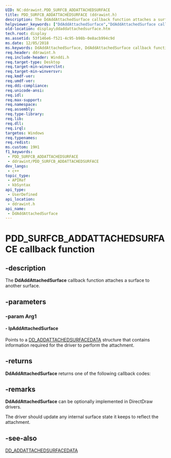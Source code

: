 ```yaml
---
UID: NC:ddrawint.PDD_SURFCB_ADDATTACHEDSURFACE
title: PDD_SURFCB_ADDATTACHEDSURFACE (ddrawint.h)
description: The DdAddAttachedSurface callback function attaches a surface to another surface.
helpviewer_keywords: ["DdAddAttachedSurface","DdAddAttachedSurface callback function [Display Devices]","PDD_SURFCB_ADDATTACHEDSURFACE","PDD_SURFCB_ADDATTACHEDSURFACE callback","ddfncs_b7f5d56d-95b7-4b79-8d20-9ab663582dd2.xml","ddrawint/DdAddAttachedSurface","display.ddaddattachedsurface"]
old-location: display\ddaddattachedsurface.htm
tech.root: display
ms.assetid: 53f146e6-f521-4c95-b98b-0e8acb994c9d
ms.date: 12/05/2018
ms.keywords: DdAddAttachedSurface, DdAddAttachedSurface callback function [Display Devices], PDD_SURFCB_ADDATTACHEDSURFACE, PDD_SURFCB_ADDATTACHEDSURFACE callback, ddfncs_b7f5d56d-95b7-4b79-8d20-9ab663582dd2.xml, ddrawint/DdAddAttachedSurface, display.ddaddattachedsurface
req.header: ddrawint.h
req.include-header: Winddi.h
req.target-type: Desktop
req.target-min-winverclnt: 
req.target-min-winversvr: 
req.kmdf-ver: 
req.umdf-ver: 
req.ddi-compliance: 
req.unicode-ansi: 
req.idl: 
req.max-support: 
req.namespace: 
req.assembly: 
req.type-library: 
req.lib: 
req.dll: 
req.irql: 
targetos: Windows
req.typenames: 
req.redist: 
ms.custom: 19H1
f1_keywords:
 - PDD_SURFCB_ADDATTACHEDSURFACE
 - ddrawint/PDD_SURFCB_ADDATTACHEDSURFACE
dev_langs:
 - c++
topic_type:
 - APIRef
 - kbSyntax
api_type:
 - UserDefined
api_location:
 - ddrawint.h
api_name:
 - DdAddAttachedSurface
---
```


# PDD_SURFCB_ADDATTACHEDSURFACE callback function


## -description

The <b>DdAddAttachedSurface</b> callback function attaches a surface to another surface.

## -parameters

### -param Arg1

#### - lpAddAttachedSurface

Points to a <a href="https://docs.microsoft.com/windows/desktop/api/ddrawint/ns-ddrawint-dd_addattachedsurfacedata">DD_ADDATTACHEDSURFACEDATA</a> structure that contains information required for the driver to perform the attachment.

## -returns

<b>DdAddAttachedSurface</b> returns one of the following callback codes:

## -remarks

<b>DdAddAttachedSurface</b> can be optionally implemented in DirectDraw drivers.

The driver should update any internal surface state it keeps to reflect the attachment.

## -see-also

<a href="https://docs.microsoft.com/windows/desktop/api/ddrawint/ns-ddrawint-dd_addattachedsurfacedata">DD_ADDATTACHEDSURFACEDATA</a>

